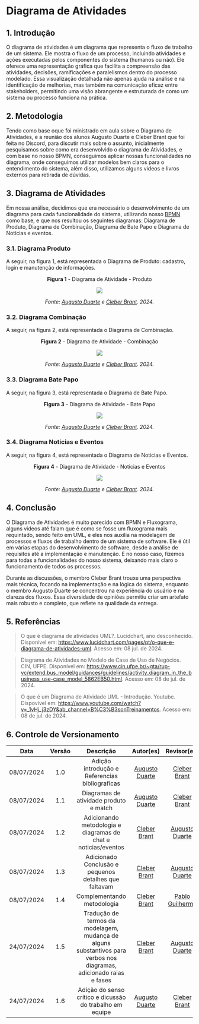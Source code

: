 # Diagrama de Atividades

## 1. Introdução

O diagrama de atividades é um diagrama que representa o fluxo de trabalho de um sistema. Ele mostra o fluxo de um processo, incluindo atividades e ações executadas pelos componentes do sistema (humanos ou não). Ele oferece uma representação gráfica que facilita a compreensão das atividades, decisões, ramificações e paralelismos dentro do processo modelado. Essa visualização detalhada não apenas ajuda na análise e na identificação de melhorias, mas também na comunicação eficaz entre stakeholders, permitindo uma visão abrangente e estruturada de como um sistema ou processo funciona na prática.

## 2. Metodologia

Tendo como base oque foi ministrado em aula sobre o Diagrama de Atividades, e a reunião dos alunos Augusto Duarte e Cleber Brant que foi feita no Discord, para discutir mais sobre o assunto, inicialmente pesquisamos sobre como era desenvolvido o diagrama de Atividades, e com base no nosso BPMN, conseguimos aplicar nossas funcionalidades no diagrama, onde conseguimos utilizar modelos bem claros para o entendimento do sistema, além disso, utilizamos alguns videos e livros externos para retirada de dúvidas.

## 3. Diagrama de Atividades
Em nossa análise, decidimos que era necessário o desenvolvimento de um diagrama para cada funcionalidade do sistema, utilizando nosso [BPMN](https://unbarqdsw2024-1.github.io/2024.1_G8_UnBreja/#/Base/1.4.5.bpmn) como base, e que nos resultou os seguintes diagramas: Diagrama de Produto, Diagrama de Combinação, Diagrama de Bate Papo e Diagrama de Notícias e eventos.

### 3.1. Diagrama Produto

A seguir, na figura 1, está representada o Diagrama de Produto: cadastro, login e manutenção de informações.

<center>

**Figura 1** - Diagrama de Atividade - Produto 

![](../assets/diagrama-atividades/diagrama-produto.png)

*Fonte: [Augusto Duarte](https://github.com/Augcamp) e [Cleber Brant](https://github.com/Cleberbrant). 2024.*

</center>

### 3.2. Diagrama Combinação

A seguir, na figura 2, está representada o Diagrama de Combinação.

<center>

**Figura 2** - Diagrama de Atividade - Combinação 

![](../assets/diagrama-atividades/diagrama-match.png)

*Fonte: [Augusto Duarte](https://github.com/Augcamp) e [Cleber Brant](https://github.com/Cleberbrant). 2024.*

</center>

### 3.3. Diagrama Bate Papo

A seguir, na figura 3, está representada o Diagrama de Bate Papo.

<center>

**Figura 3** - Diagrama de Atividade - Bate Papo 

![](../assets/diagrama-atividades/diagrama-chat.png)

*Fonte: [Augusto Duarte](https://github.com/Augcamp) e [Cleber Brant](https://github.com/Cleberbrant). 2024.*

</center>

### 3.4. Diagrama Noticias e Eventos

A seguir, na figura 4, está representada o Diagrama de Noticias e Eventos.

<center>

**Figura 4** - Diagrama de Atividade - Noticias e Eventos 

![](../assets/diagrama-atividades/diagrama-noticia-eventos.png)

*Fonte: [Augusto Duarte](https://github.com/Augcamp) e [Cleber Brant](https://github.com/Cleberbrant). 2024.*

</center>

## 4. Conclusão

O Diagrama de Atividades é muito parecido com BPMN e Fluxograma, alguns videos até falam que é como se fosse um fluxograma mais requintado, sendo feito em UML, e eles nos auxilia na modelagem de processos e fluxos de trabalho dentro de um sistema de software. Ele é útil em várias etapas do desenvolvimento de software, desde a análise de requisitos até a implementação e manutenção. E no nosso caso, fizemos para todas a funcionalidades do nosso sistema, deixando mais claro o funcionamento de todos os processos.

Durante as discussões, o membro Cleber Brant trouxe uma perspectiva mais técnica, 
focando na implementação e na lógica do sistema, enquanto o membro Augusto Duarte se concentrou 
na experiência do usuário e na clareza dos fluxos. Essa diversidade de opiniões 
permitiu criar um artefato mais robusto e completo, que reflete na qualidade da entrega.

## 5. Referências

> O que é diagrama de atividades UML?. Lucidchart, ano desconhecido. Disponível em: <https://www.lucidchart.com/pages/pt/o-que-e-diagrama-de-atividades-uml>. Acesso em: 08 jul. de 2024.

> Diagrama de Atividades no Modelo de Caso de Uso de Negócios. CIN, UFPE. Disponível em: <https://www.cin.ufpe.br/~gta/rup-vc/extend.bus_model/guidances/guidelines/activity_diagram_in_the_business_use-case_model_5862EB50.html>. Acesso em: 08 de jul. de 2024.

> O que é um Diagrama de Atividade UML - Introdução. Youtube. Dispovível em: <https://www.youtube.com/watch?v=_1vHj_j3zDY&ab_channel=B%C3%B3sonTreinamentos>. Acesso em: 08 de jul. de 2024.


## 6. Controle de Versionamento
|    Data    | Versão |      Descrição            |                  Autor(es)                   | Revisor(es) |
| :--------: | :----: | :-----------------------: | :------------------------------------------: | :---------: |
| 08/07/2024 |  1.0   | Adição introdução e Referencias bibliograficas | [Augusto Duarte](https://github.com/Augcamp)  | [Cleber Brant](https://github.com/Cleberbrant) |
| 08/07/2024 |  1.1   | Diagramas de atividade produto e match | [Augusto Duarte](https://github.com/Augcamp)  | [Cleber Brant](https://github.com/Cleberbrant) |
| 08/07/2024 |  1.2   | Adicionando metodologia e diagramas de chat e noticias/eventos | [Cleber Brant](https://github.com/Cleberbrant)  | [Augusto Duarte](https://github.com/Augcamp) |
| 08/07/2024 |  1.3   | Adicionado Conclusão e pequenos detalhes que faltavam | [Cleber Brant](https://github.com/Cleberbrant)  | [Augusto Duarte](https://github.com/Augcamp) |
| 08/07/2024 |  1.4   | Complementando metodologia | [Cleber Brant](https://github.com/Cleberbrant)  | [Pablo Guilherme](https://github.com/PabloGJBS) |
| 24/07/2024 |  1.5   | Tradução de termos da modelagem, mudança de alguns substantivos para verbos nos diagramas, adicionado raias e fases | [Cleber Brant](https://github.com/Cleberbrant)  | [Augusto Duarte](https://github.com/Augcamp) |
| 24/07/2024 |  1.6   | Adição do senso crítico e dicussão do trabalho em equipe | [Augusto Duarte](https://github.com/Augcamp)  | [Cleber Brant](https://github.com/Cleberbrant) |
